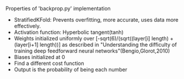 Properties of 'backprop.py' implementation
- StratifiedKFold: Prevents overfitting, more accurate, uses data more effectively. 
- Activation function: Hyperbolic tangent(tanh)
- Weights initialized uniformly over [-sqrt(6)/(sqrt((layer[i] length) + (layer[i+1] length))] as described in "Understanding the difficulty of training deep feedforward neural networks"(Bengio,Glorot,2010)
- Biases initialized at 0
- Find a different cost function
- Output is the probability of being each number
